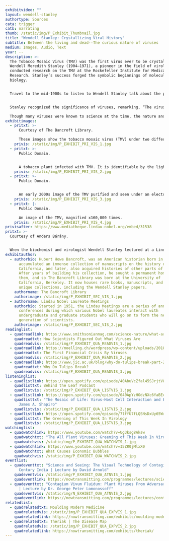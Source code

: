 ```yaml
---
exhibitvideo: ""
layout: wendell-stanley
authortype: Sources
cata: trigger
catb: narrating
thumb: /static/img/P_Exhibit_Thumbnail.jpg
title: "Wendell Stanley: Crystallizing Viral History"
subtitle: Between the living and dead--The curious nature of viruses
medium: Images, Audio, Text
year: --
description: >-
  The Tobacco Mosaic Virus (TMV) was the first virus ever to be crystallized.
  Wendell Meredith Stanley (1904–1971), a pioneer in the field of virology
  conducted research on the TMV at the Rockefeller Institute for Medical
  Research. Stanley’s success forged the symbolic beginnings of molecular
  biology.


  Travel to the mid-1900s to listen to Wendell Stanley talk about the philosophy and chemistry of viruses, and have a peek at the virus that changed history. 


  Stanley recognized the significance of viruses, remarking, “The viruses hold the key to the modification—for better or worse—of all life. They hold the key to the secret of life, to the solution of the cancer problem to biological evolution, to the understanding and control of heredity, perhaps to the nature of all future life on earth” ([The New York Times, June 16, 1971](http://nytimes.com/1971/06/16/archives/t-dr-wendell-m-stanley-dead-r-virologist-won-46-nobel-prize-early.html)).

  Though many viruses were known to science at the time, the nature and chemistry of viruses was still a mystery. Stanley’s discovery created ripples through the scientific community further bolstering research on viral genetics and led to a shared Nobel Prize in Chemistry in 1946.
exhibitimages:
  - pritxt: >-
      Courtesy of The Bancroft Library.

      These images show the tobacco mosaic virus (TMV) under two different magnifications. Even under an electron microscope, with the virus magnified 20,000 times, the structure of these microorganisms is indiscernible. Taken in 1948, this photo came 13 years after Wendell Stanley’s crystallization of the virus. To find the molecular components of a virus, without even these highly magnified images, was a true feat in the history of science. Stanley’s discovery that the virus consisted of proteins and RNA (ribonucleic acid) paved the way for the future of virology.
    privis: /static/img/P_EXHIBIT_PRI_VIS_1.jpg
  - pritxt: >-
      Public Domain.


      A tobacco plant infected with TMV. It is identifiable by the lighter green colour spreading into the leaves.
    privis: /static/img/P_EXHIBIT_PRI_VIS_2.jpg
  - pritxt: >-
      Public Domain.


      An early 2000s image of the TMV purified and seen under an electron microscope.
    privis: /static/img/P_EXHIBIT_PRI_VIS_3.jpg
  - pritxt: |-
      Public Domain.

      An image of the TMV, magnified x160,000 times.
    privis: /static/img/P_EXHIBIT_PRI_VIS_4.jpg
privisafter: https://www.mediatheque.lindau-nobel.org/embed/31538
pritxt: >-
  Courtesy of Anders Bárány.


  When the biochemist and virologist Wendell Stanley lectured at a Lindau meeting for the first time, he started by expressing his concern about speaking before such a mixed audience, ranging from young students to experts of Nobel calibre. Listening to his talk today, one can only admire the way that Stanley (almost like the explorer looking for Dr. Livingstone) finds his way through a subject area so difficult as viruses. He gives the historical background from the discovery of viruses up to the 1930’s, when he managed to crystallize the first virus to be discovered, the tobacco mosaic virus TMV. From Stanley’s work it is known that viruses contain both protein and nucleic acid, but since viruses cannot multiply outside of living cells, there is still today a question if they should be looked upon as being alive or not. Stanley refers to Aristotle’s hypothesis that a clear boundary between living matter and dead matter maybe even is non-existent, but for the TMV he declares that his research shows that the whole virus activity is a pure molecular property. It may be of some interest, in this connection, to know that Alfred Nobel wrote in the margin of one of his books “Are atoms in living matter alive and atoms in inert matter dead?”. Life and death also enters Stanley’s lecture in another way. This is through the story of the poliomyelitis virus and the attempts to find a safe vaccine. There had been some horrible outbursts of polio in the US and the western world in the 1940’s and early 1950’s. This led some researchers, among them Jonas Salk, to bypass the normal scientific procedure of publishing even small step advances, for other scientists to look critically into. As Stanley puts it, during the race for a polio vaccine, the results of the research were only judged by committees behind closed doors. As a consequence, there were some serious mistakes made and for some time a vaccine was used, in particular on children, which actually resulted in paralysis. When the mistakes had been corrected, there was still, of course, a strong competition between different research and production groups. Stanley was active in one of these, on the west coast, while Salk was on the east coast. One can guess that it must have hurt Stanley, that Salk’s vaccine actually just had won the competition and started it’s worldwide success in 1955, just as Stanley gave his talk at the Lindau meeting!
exhibitauthor:
  - authorbio: Hubert Howe Bancroft, was an American historian born in 1832,
      accumulated an immense collection of manuscripts on the history of
      California, and later, also acquired histories of other parts of the US.
      After years of building his collection, he sought a permanent home for
      them, and so The Bancroft Library was born at the University of
      California, Berkeley. It now houses rare books, manuscripts, and other
      unique collections, including the Wendell Stanley papers.
    authorname: The Bancroft Library
    authorimage: /static/img/P_EXHIBIT_SEC_VIS_1.jpg
  - authorname: Lindau Nobel Laureate Meetings
    authorbio: Started in 1951, the Lindau Meetings are a series of annual
      conferences during which various Nobel laureates interact with
      undergraduate and graduate students who will go on to form the next
      generation of scientists.
    authorimage: /static/img/P_EXHIBIT_SEC_VIS_2.jpg
readinglist:
  - quadreadlink: https://www.smithsonianmag.com/science-nature/what-are-viruses-history-tobacco-mosaic-disease-180974480/
    quadreadtxt: How Scientists Figured Out What Viruses Are
    quadreadvis: /static/img/P_EXHIBIT_QUA_READVIS_1.jpg
  - quadreadlink: https://moelling.ch/wordpress/wp-content/uploads/2018/01/Rev_Roum-_Tulipomania-3.pdf
    quadreadtxt: The First Financial Crisis By Viruses
    quadreadvis: /static/img/P_EXHIBIT_QUA_READVIS_2.jpg
  - quadreadlink: https://www.jic.ac.uk/blog/why-do-tulips-break-part-2/
    quadreadtxt: Why Do Tulips Break?
    quadreadvis: /static/img/P_EXHIBIT_QUA_READVIS_3.jpg
listeninglist:
  - quadlistlink: https://open.spotify.com/episode/40AbuVcZfal45SJrjtV8HL
    quadlisttxt: Behind the Leaf Podcast
    quadlistvis: /static/img/P_EXHIBIT_QUA_LISTVIS_1.jpg
  - quadlistlink: https://open.spotify.com/episode/040ApYzHOdzNXc6YaBEcv9
    quadlisttxt: "The Mosaic of Life: Virus-Host Cell Interaction and Evolution with
      James A. Shapiro"
    quadlistvis: /static/img/P_EXHIBIT_QUA_LISTVIS_2.jpg
  - quadlistlink: https://open.spotify.com/episode/7lffU7fLQSNsDxUy65WxDi
    quadlisttxt: The Greening of This Week In Virology
    quadlistvis: /static/img/P_EXHIBIT_QUA_LISTVIS_3.jpg
watchinglist:
  - quadwatchlink: https://www.youtube.com/watch?v=Ug3ksg8Aksw
    quadwatchtxt: "The All Plant Viruses: Greening of This Week In Virology"
    quadwatchvis: /static/img/P_EXHIBIT_QUA_WATCHVIS_1.jpg
  - quadwatchlink: https://www.youtube.com/watch?v=I5ZR0jMlxX0
    quadwatchtxt: What Causes Economic Bubbles
    quadwatchvis: /static/img/P_EXHIBIT_QUA_WATCHVIS_2.jpg
eventlist:
  - quadeventtxt: "Science and Seeing: The Visual Technology of Contagion in 19th
      Century India | Lecture by David Arnold"
    quadeventvis: /static/img/P_EXHIBIT_QUA_ATNVIS_1.jpg
    quadeventlink: https://nowtransmitting.com/programmes/lectures/science-and-seeing/
  - quadeventtxt: "Contagium Vivum Fluidum: Plant Viruses From Adversaries To Allies
      | Lecture by Dr. George Peter Lomonossoff"
    quadeventvis: /static/img/N_EXHIBIT_QUA_ATNVIS_2.jpg
    quadeventlink: https://nowtransmitting.com/programmes/lectures/contagium-vivum-fluidum/
relatedlist:
  - quadrelatedtxt: Moulding Modern Medicine
    quadrelatedvis: /static/img/P_EXHIBIT_QUA_EXPVIS_1.jpg
    quadrelatedlink: https://nowtransmitting.com/exhibits/moulding-modern-medicine/
  - quadrelatedtxt: Theriak | The Disease Map
    quadrelatedvis: /static/img/P_EXHIBIT_QUA_EXPVIS_2.jpg
    quadrelatedlink: https://nowtransmitting.com/exhibits/theriak/
---
```

